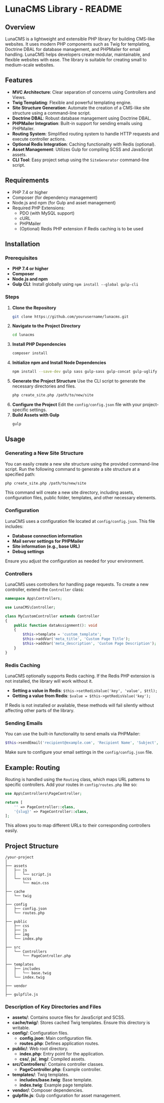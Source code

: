 # LunaCMS Library - README

## Overview
LunaCMS is a lightweight and extensible PHP library for building CMS-like websites. It uses modern PHP components such as Twig for templating, Doctrine DBAL for database management, and PHPMailer for email handling. LunaCMS helps developers create modular, maintainable, and flexible websites with ease. The library is suitable for creating small to medium-scale websites.

## Features
- **MVC Architecture**: Clear separation of concerns using Controllers and Views.
- **Twig Templating**: Flexible and powerful templating engine.
- **Site Structure Generation**: Automate the creation of a CMS-like site structure using a command-line script.
- **Doctrine DBAL**: Robust database management using Doctrine DBAL.
- **PHPMailer Integration**: Built-in support for sending emails using PHPMailer.
- **Routing System**: Simplified routing system to handle HTTP requests and execute controller actions.
- **Optional Redis Integration**: Caching functionality with Redis (optional).
- **Asset Management**: Utilizes Gulp for compiling SCSS and JavaScript assets.
- **CLI Tool**: Easy project setup using the `SiteGenerator` command-line script.

## Requirements
- PHP 7.4 or higher
- Composer (for dependency management)
- Node.js and npm (for Gulp and asset management)
- Required PHP Extensions:
  - PDO (with MySQL support)
  - cURL
  - PHPMailer
  - (Optional) Redis PHP extension if Redis caching is to be used

## Installation
### Prerequisites
- **PHP 7.4 or higher**
- **Composer**
- **Node.js and npm**
- **Gulp CLI**: Install globally using `npm install --global gulp-cli`

### Steps
1. **Clone the Repository**
   ```sh
   git clone https://github.com/yourusername/lunacms.git
   ```
2. **Navigate to the Project Directory**
   ```sh
   cd lunacms
   ```
3. **Install PHP Dependencies**
   ```sh
   composer install
   ```
4. **Initialize npm and Install Node Dependencies**
   ```sh
   npm install --save-dev gulp sass gulp-sass gulp-concat gulp-uglify gulp-clean-css
   ```
5. **Generate the Project Structure**
   Use the CLI script to generate the necessary directories and files.
   ```sh
   php create_site.php /path/to/new/site
   ```
6. **Configure the Project**
   Edit the `config/config.json` file with your project-specific settings.
7. **Build Assets with Gulp**
   ```sh
   gulp
   ```

## Usage
### Generating a New Site Structure
You can easily create a new site structure using the provided command-line script. Run the following command to generate a site structure at a specified path:

```sh
php create_site.php /path/to/new/site
```

This command will create a new site directory, including assets, configuration files, public folder, templates, and other necessary elements.

### Configuration
LunaCMS uses a configuration file located at `config/config.json`. This file includes:
- **Database connection information**
- **Mail server settings for PHPMailer**
- **Site information (e.g., base URL)**
- **Debug settings**

Ensure you adjust the configuration as needed for your environment.

### Controllers
LunaCMS uses controllers for handling page requests. To create a new controller, extend the `Controller` class:

```php
namespace App\Controllers;

use LunaCMS\Controller;

class MyCustomController extends Controller
{
    public function dataAssignment(): void
    {
        $this->template = 'custom_template';
        $this->addVar('meta_title', 'Custom Page Title');
        $this->addVar('meta_description', 'Custom Page Description');
    }
}
```

### Redis Caching
LunaCMS optionally supports Redis caching. If the Redis PHP extension is not installed, the library will work without it.
- **Setting a value in Redis**: `$this->setRedisValue('key', 'value', $ttl);`
- **Getting a value from Redis**: `$value = $this->getRedisValue('key');`

If Redis is not installed or available, these methods will fail silently without affecting other parts of the library.

### Sending Emails
You can use the built-in functionality to send emails via PHPMailer:

```php
$this->sendEmail('recipient@example.com', 'Recipient Name', 'Subject', 'HTML Body', 'Plain Text Alternative');
```

Make sure to configure your email settings in the `config/config.json` file.

## Example: Routing
Routing is handled using the `Routing` class, which maps URL patterns to specific controllers.
Add your routes in `config/routes.php` like so:

```php
use App\Controllers\PageController;

return [
    '' => PageController::class,
    '{slug}' => PageController::class,
];
```

This allows you to map different URLs to their corresponding controllers easily.

## Project Structure
```
/your-project
│
├── assets
│   ├── js
│   │   └── script.js
│   └── scss
│       └── main.css
│
├── cache
│   └── twig
│
├── config
│   ├── config.json
│   └── routes.php
│
├── public
│   ├── css
│   ├── js
│   ├── img
│   └── index.php
│
├── src
│   └── Controllers
│       └── PageController.php
│
├── templates
│   ├── includes
│   │   └── base.twig
│   └── index.twig
│
├── vendor
│
├── gulpfile.js
```

### Description of Key Directories and Files
- **assets/**: Contains source files for JavaScript and SCSS.
- **cache/twig/**: Stores cached Twig templates. Ensure this directory is writable.
- **config/**: Configuration files.
  - **config.json**: Main configuration file.
  - **routes.php**: Defines application routes.
- **public/**: Web root directory.
  - **index.php**: Entry point for the application.
  - **css/**, **js/**, **img/**: Compiled assets.
- **src/Controllers/**: Contains controller classes.
  - **PageController.php**: Example controller.
- **templates/**: Twig templates.
  - **includes/base.twig**: Base template.
  - **index.twig**: Example page template.
- **vendor/**: Composer dependencies.
- **gulpfile.js**: Gulp configuration for asset management.